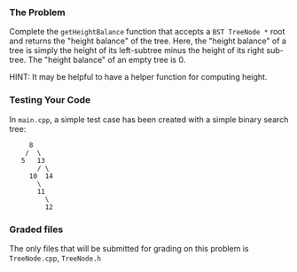### The Problem

Complete the `getHeightBalance` function that accepts a `BST TreeNode *` root and returns the "height balance" of the tree. Here, the "height balance" of a tree is simply the height of its left-subtree minus the height of its right sub-tree. The "height balance" of an empty tree is 0.

HINT: It may be helpful to have a helper function for computing height.

### Testing Your Code

In `main.cpp`, a simple test case has been created with a simple binary search tree:

```
     8
    /  \
   5   13
       / \
     10  14
       \
       11
         \
         12
```

### Graded files

The only files that will be submitted for grading on this problem is `TreeNode.cpp`, `TreeNode.h`
